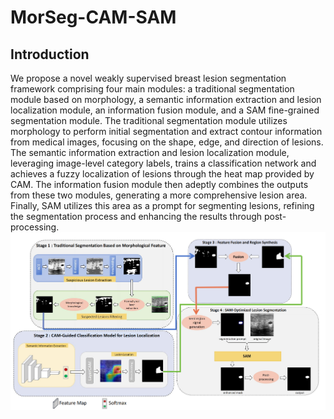 # MorSeg-CAM-SAM
## Introduction
We propose a novel weakly supervised breast lesion segmentation framework comprising four main modules: a traditional segmentation module based on morphology, a semantic information extraction and lesion localization module, an information fusion module, and a SAM fine-grained segmentation module. The traditional segmentation module utilizes morphology to perform initial segmentation and extract contour information from medical images, focusing on the shape, edge, and direction of lesions. The semantic information extraction and lesion localization module, leveraging image-level category labels, trains a classification network and achieves a fuzzy localization of lesions through the heat map provided by CAM. The information fusion module then adeptly combines the outputs from these two modules, generating a more comprehensive lesion area. Finally, SAM utilizes this area as a prompt for segmenting lesions, refining the segmentation process and enhancing the results through post-processing. 
![framework](FIG/frame.png)
